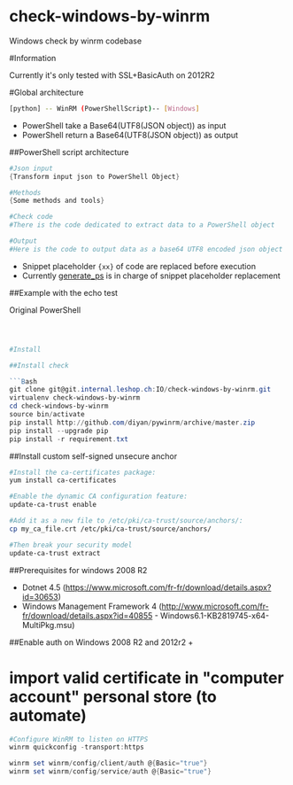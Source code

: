 # check-windows-by-winrm
Windows check by winrm codebase

#Information

Currently it's only tested with SSL+BasicAuth on 2012R2

#Global architecture

```Bash
[python] -- WinRM (PowerShellScript)-- [Windows]
```

* PowerShell take a Base64(UTF8(JSON object)) as input
* PowerShell return a Base64(UTF8(JSON object)) as output

##PowerShell script architecture

```PowerShell
#Json input
{Transform input json to PowerShell Object}

#Methods
{Some methods and tools}

#Check code
#There is the code dedicated to extract data to a PowerShell object

#Output
#Here is the code to output data as a base64 UTF8 encoded json object
```

* Snippet placeholder ```{xx}``` of code are replaced before execution
* Currently [generate_ps](https://github.com/braoru/check-windows-by-winrm/blob/master/winrm_checks.py#L66) is in charge of snippet placeholder replacement

##Example with the echo test

Original PowerShell
```PowerShell



#Install

##Install check

```Bash
git clone git@git.internal.leshop.ch:IO/check-windows-by-winrm.git
virtualenv check-windows-by-winrm
cd check-windows-by-winrm
source bin/activate
pip install http://github.com/diyan/pywinrm/archive/master.zip
pip install --upgrade pip
pip install -r requirement.txt

```

##Install custom self-signed unsecure anchor

```Bash
#Install the ca-certificates package:
yum install ca-certificates

#Enable the dynamic CA configuration feature:
update-ca-trust enable

#Add it as a new file to /etc/pki/ca-trust/source/anchors/:
cp my_ca_file.crt /etc/pki/ca-trust/source/anchors/

#Then break your security model
update-ca-trust extract

```

##Prerequisites for windows 2008 R2
- Dotnet 4.5 (https://www.microsoft.com/fr-fr/download/details.aspx?id=30653)
- Windows Management Framework 4 (http://www.microsoft.com/fr-fr/download/details.aspx?id=40855 - Windows6.1-KB2819745-x64-MultiPkg.msu)

##Enable auth on Windows 2008 R2 and 2012r2 +

# import valid certificate in "computer account" personal store (to automate)

```PowerShell
#Configure WinRM to listen on HTTPS
winrm quickconfig -transport:https

winrm set winrm/config/client/auth @{Basic="true"}
winrm set winrm/config/service/auth @{Basic="true"}

```


